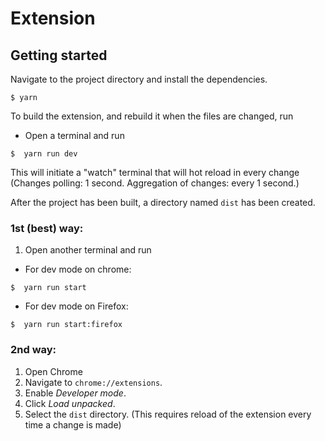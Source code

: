 # Extension

## Getting started
Navigate to the project directory and install the dependencies.

```
$ yarn
```

To build the extension, and rebuild it when the files are changed, run

- Open a terminal and run
```
$  yarn run dev
```
This will initiate a "watch" terminal that will hot reload in every change (Changes polling: 1 second. Aggregation of changes: every 1 second.)

After the project has been built, a directory named `dist` has been created.
### 1st (best) way:
1. Open another terminal and run
- For dev mode on chrome:
```
$  yarn run start
```
- For dev mode on Firefox:
```
$  yarn run start:firefox
```

### 2nd way:
1. Open Chrome
2. Navigate to `chrome://extensions`.
3. Enable _Developer mode_.
4. Click _Load unpacked_.
5. Select the `dist` directory.
(This requires reload of the extension every time a change is made)
